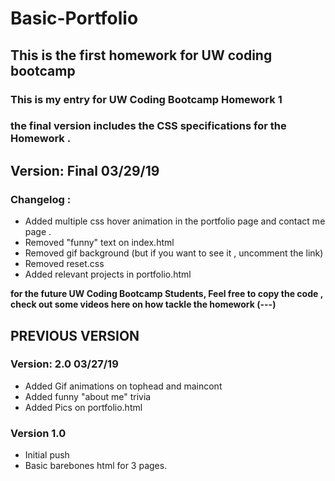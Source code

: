 # Basic-Portfolio
## This is the first homework for UW coding bootcamp

### This is my entry for UW Coding Bootcamp Homework 1 
### the final version includes the CSS specifications for the Homework .
## Version: Final 03/29/19
### Changelog :
  - Added multiple css hover animation in the portfolio page and contact me page .
  - Removed "funny" text on index.html 
  - Removed gif background (but if you want to see it , uncomment the link)
  - Removed reset.css
  - Added relevant projects in portfolio.html
    
**for the future UW Coding Bootcamp Students, Feel free to copy the code , check out some videos here on how tackle the homework (---)**

## PREVIOUS VERSION
### Version: 2.0 03/27/19
  - Added Gif animations on tophead and maincont
  - Added funny "about me" trivia 
  - Added Pics on portfolio.html
### Version 1.0
  - Initial push
  - Basic barebones html for 3 pages.
    
    
    
 
